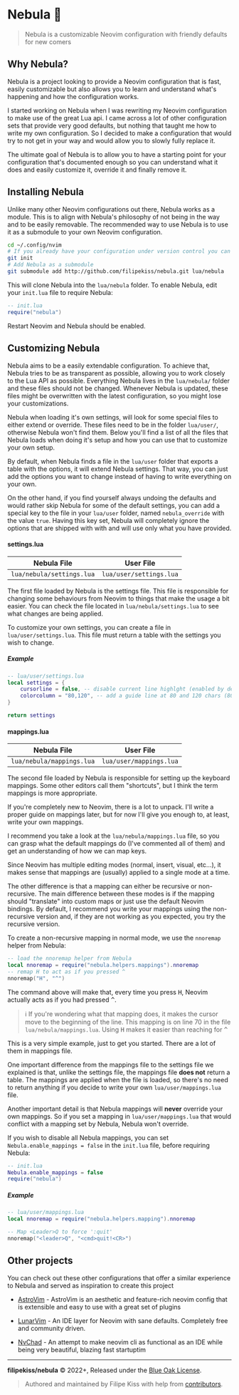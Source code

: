 # Nebula 🌌

> Nebula is a customizable Neovim configuration with friendly defaults for new comers

## Why Nebula?

Nebula is a project looking to provide a Neovim configuration that is fast,
easily customizable but also allows you to learn and understand what's happening
and how the configuration works.

I started working on Nebula when I was rewriting my Neovim configuration to make
use of the great Lua api. I came across a lot of other configuration sets that
provide very good defaults, but nothing that taught me how to write my own
configuration. So I decided to make a configuration that would try to not get in
your way and would allow you to slowly fully replace it.

The ultimate goal of Nebula is to allow you to have a starting point for your
configuration that's documented enough so you can understand what it does and
easily customize it, override it and finally remove it.

## Installing Nebula

Unlike many other Neovim configurations out there, Nebula works as a module.
This is to align with Nebula's philosophy of not being in the way and to be
easily removable. The recommended way to use Nebula is to use it as a submodule
to your own Neovim configuration.

```sh
cd ~/.config/nvim
# If you already have your configuration under version control you can ignore this  next command
git init
# Add Nebula as a submodule
git submodule add http://github.com/filipekiss/nebula.git lua/nebula
```

This will clone Nebula into the `lua/nebula` folder. To enable Nebula, edit your
`init.lua` file to require Nebula:

```lua
-- init.lua
require("nebula")
```

Restart Neovim and Nebula should be enabled.

## Customizing Nebula

Nebula aims to be a easily extendable configuration. To achieve that, Nebula
tries to be as transparent as possible, allowing you to work closely to the Lua
API as possible. Everything Nebula lives in the `lua/nebula/` folder and these
files should not be changed. Whenever Nebula is updated, these files might be
overwritten with the latest configuration, so you might lose your
customizations.

Nebula when loading it's own settings, will look for some special files to
either extend or override. These files need to be in the folder `lua/user/`,
otherwise Nebula won't find them. Below you'll find a list of all the files that
Nebula loads when doing it's setup and how you can use that to customize your
own setup.

By default, when Nebula finds a file in the `lua/user` folder that exports a
table with the options, it will extend Nebula settings. That way, you can just
add the options you want to change instead of having to write everything on your
own.

On the other hand, if you find yourself always undoing the defaults and would
rather skip Nebula for some of the default settings, you can add a special key
to the file in your `lua/user` folder, named `nebula_override` with the value
`true`. Having this key set, Nebula will completely ignore the options that are
shipped with with and will use only what you have provided.

#### settings.lua

|        Nebula File        |        User File        |
| :-----------------------: | :---------------------: |
| `lua/nebula/settings.lua` | `lua/user/settings.lua` |

The first file loaded by Nebula is the settings file. This file is responsible
for changing some behaviours from Neovim to things that make the usage a bit
easier. You can check the file located in `lua/nebula/settings.lua` to see what
changes are being applied.

To customize your own settings, you can create a file in
`lua/user/settings.lua`. This file must return a table with the settings you
wish to change.

##### Example

```lua
-- lua/user/settings.lua
local settings = {
    cursorline = false, -- disable current line highlght (enabled by default)
    colorcolumn = "80,120", -- add a guide line at 80 and 120 chars (80 by default)
}

return settings
```

#### mappings.lua

|        Nebula File        |        User File        |
| :-----------------------: | :---------------------: |
| `lua/nebula/mappings.lua` | `lua/user/mappings.lua` |

The second file loaded by Nebula is responsible for setting up the keyboard
mappings. Some other editors call them "shortcuts", but I think the term
mappings is more appropriate.

If you're completely new to Neovim, there is a lot to unpack. I'll write a
proper guide on mappings later, but for now I'll give you enough to, at least,
write your own mappings.

I recommend you take a look at the `lua/nebula/mappings.lua` file, so you can
grasp what the default mappings do (I've commented all of them) and get an
understanding of how we can map keys.

Since Neovim has multiple editing modes (normal, insert, visual, etc…), it makes
sense that mappings are (usually) applied to a single mode at a time.

The other difference is that a mapping can either be recursive or non-recursive.
The main difference between these modes is if the mapping should "translate"
into custom maps or just use the default Neovim bindings. By default, I
recommend you write your mappings using the non-recursive version and, if they
are not working as you expected, you try the recursive version.

To create a non-recursive mapping in normal mode, we use the `nnoremap` helper
from Nebula:

```lua
-- load the nnoremap helper from Nebula
local nnoremap = require("nebula.helpers.mappings").nnoremap
-- remap H to act as if you pressed ^
nnoremap("H", "^")
```

The command above will make that, every time you press <kbd>H</kbd>, Neovim
actually acts as if you had pressed <kbd>^</kbd>.

> ℹ️ If you're wondering what that mapping does, it makes the cursor move to the
> beginning of the line. This mapping is on line 70 in the file
> `lua/nebula/mappings.lua`. Using <kbd>H</kbd> makes it easier than reaching for
> <kbd>^</kbd>

This is a very simple example, just to get you started. There are a lot of them
in mappings file.

One important difference from the mappings file to the settings file we
explained is that, unlike the settings file, the mappings file **does not**
return a table. The mappings are applied when the file is loaded, so there's no
need to return anything if you decide to write your own `lua/user/mappings.lua`
file.

Another important detail is that Nebula mappings will **never** override your
own mappings. So if you set a mapping in `lua/user/mappings.lua` that would
conflict with a mapping set by Nebula, Nebula won't override.

If you wish to disable all Nebula mappings, you can set
`Nebula.enable_mappings = false` in the `init.lua` file, before requiring
Nebula:

```lua
-- init.lua
Nebula.enable_mappings = false
require("nebula")
```

##### Example

```lua
-- lua/user/mappings.lua
local nnoremap = require("nebula.helpers.mapping").nnoremap

-- Map <Leader>Q to force ':quit'
nnoremap("<leader>Q", "<cmd>quit!<CR>")
```

## Other projects

You can check out these other configurations that offer a similar experience to
Nebula and served as inspiration to create this project

- [AstroVim](https://github.com/kabinspace/AstroVim) - AstroVim is an aesthetic and feature-rich neovim config that is extensible and easy to use with a great set of plugins

- [LunarVim](https://github.com/LunarVim/LunarVim/) - An IDE layer for Neovim with sane defaults. Completely free and community driven.

- [NvChad](https://github.com/NvChad/NvChad) - An attempt to make neovim cli as functional as an IDE while being very beautiful, blazing fast startuptim

---

**filipekiss/nebula** © 2022+, Released under the [Blue Oak License][license].

> Authored and maintained by Filipe Kiss with help from [contributors].

[license]: LICENSE.md
[contributors]: http://github.com/filipekiss/nebula/contributors
